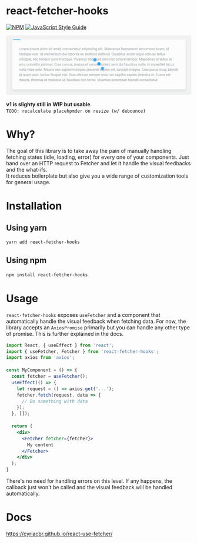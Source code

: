 # react-fetcher-hooks

> 

[![NPM](https://img.shields.io/npm/v/react-fetcher-hooks.svg)](https://www.npmjs.com/package/react-fetcher-hooks) [![JavaScript Style Guide](https://img.shields.io/badge/code_style-standard-brightgreen.svg)](https://standardjs.com)

![](useFetcher.gif)

**v1 is slighty still in WIP but usable**.  
`TODO: recalculate placehpmder on resize (w/ debounce)`

# Why?
The goal of this library is to take away the pain of manually handling fetching states (idle, loading, error)
for every one of your components. Just hand over an HTTP request to Fetcher and let it handle the
visual feedbacks and the what-ifs.  
It reduces boilerplate but also give you a wide range of customization tools for general usage.

# Installation

## Using yarn
```bash
yarn add react-fetcher-hooks
```

## Using npm
```bash
npm install react-fetcher-hooks
```

# Usage

`react-fetcher-hooks` exposes `useFetcher` and a component that automatically handle the visual feedback
when fetching data. For now, the library accepts an `AxiosPromise` primarily but you can handle any
other type of promise. This is further explained in the docs.
```jsx
import React, { useEffect } from 'react';
import { useFetcher, Fetcher } from 'react-fetcher-hooks';
import axios from 'axios';

const MyComponent = () => {
  const fetcher = useFetcher();
  useEffect(() => {
    let request = () => axios.get('...');
    fetcher.fetch(request, data => {
      // Do something with data
    });
  }, []);

  return (
    <div>
      <Fetcher fetcher={fetcher}>
        My content
      </Fetcher>
    </div>
  );
}
```  
There's no need for handling errors on this level. If any happens,
the callback just won't be called and the visual feedback will be handled automatically.

# Docs
https://cyriacbr.github.io/react-use-fetcher/